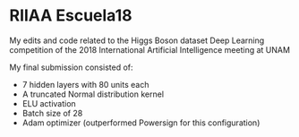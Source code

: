 # RIIAA Escuela18

My edits and code related to the Higgs Boson dataset Deep Learning competition of the 2018 International Artificial Intelligence meeting at UNAM

My final submission consisted of:
- 7 hidden layers with 80 units each
- A truncated Normal distribution kernel
- ELU activation
- Batch size of 28
- Adam optimizer (outperformed Powersign for this configuration)
